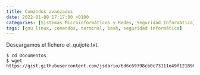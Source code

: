 ```yaml
---
title: Comandos avanzados
date: 2022-01-08 17:17:00 +0100
categories: [Sistemas Microinformáticos y Redes, Seguridad Informática]
tags: [gnu linux, comandos, terminal, bash, seguridad informática]
---
```


Descargamos el fichero el_quijote.txt.

```console
$ cd Documentos
$ wget https://gist.githubusercontent.com/jsdario/6d6c69398cb0c73111e49f1218960f79/raw/8d4fc4548d437e2a7203a5aeeace5477f598827d/el_quijote.txt
```
